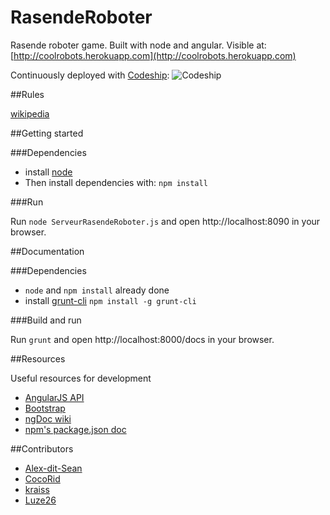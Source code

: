 RasendeRoboter
==============

Rasende roboter game. Built with node and angular.
Visible at: [http://coolrobots.herokuapp.com](http://coolrobots.herokuapp.com)

Continuously deployed with [Codeship](http://www.codeship.io):
![Codeship](https://www.codeship.io/projects/ac1b4880-2f49-0131-b419-22135f4e7ccd/status)

##Rules

[wikipedia](http://en.wikipedia.org/wiki/Ricochet_Robot)

##Getting started

###Dependencies
* install [node](http://nodejs.org)
* Then install dependencies with: `npm install`

###Run

Run `node ServeurRasendeRoboter.js` and open http://localhost:8090 in your browser.

##Documentation

###Dependencies
* `node` and `npm install` already done
* install [grunt-cli](https://github.com/gruntjs/grunt-cli) `npm install -g grunt-cli`

###Build and run

Run `grunt` and open http://localhost:8000/docs in your browser.

##Resources

Useful resources for development
* [AngularJS API](http://docs.angularjs.org/api/)
* [Bootstrap](http://getbootstrap.com/)
* [ngDoc wiki](https://github.com/angular/angular.js/wiki/Writing-AngularJS-Documentation)
* [npm's package.json doc](https://npmjs.org/doc/json.html)

##Contributors

* [Alex-dit-Sean](https://github.com/Alex-dit-Sean)
* [CocoRid](https://github.com/CocoRid)
* [kraiss](https://github.com/kraiss)
* [Luze26](https://github.com/Luze26)
